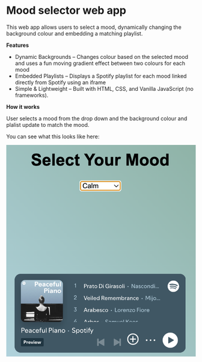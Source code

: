 # Mood selector web app
This web app allows users to select a mood, dynamically changing the background colour and embedding a matching playlist.

**Features**
* Dynamic Backgrounds – Changes colour based on the selected mood and uses a fun moving gradient effect between two colours for each mood
* Embedded Playlists – Displays a Spotify playlist for each mood linked directly from Spotify using an iframe
* Simple & Lightweight – Built with HTML, CSS, and Vanilla JavaScript (no frameworks).

**How it works**

User selects a mood from the drop down and the background colour and plalist update to match the mood.

You can see what this looks like here: 

![Screenshot of app](<Screenshot 2025-05-17 at 17.51.02.png>)